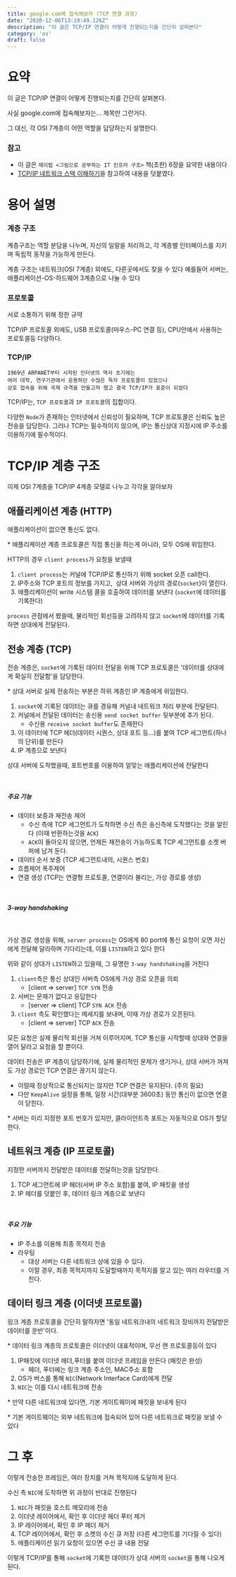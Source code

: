 ```yaml
---
title: google.com에 접속해보자 (TCP 연결 과정)
date: "2020-12-06T13:19:49.126Z"
description: "이 글은 TCP/IP 연결이 어떻게 진행되는지를 간단히 살펴본다"
category: 'os'
draft: false
---
```


# 요약

이 글은 TCP/IP 연결이 어떻게 진행되는지를 간단히 살펴본다.

사실 google.com에 접속해보자는... 제목만 그런거다.

그 대신, 각 OSI 7계층이 어떤 역할을 담당하는지 설명한다.

### 참고

- 이 글은 `제이펍 <그림으로 공부하는 IT 인프라 구조>` 책(초판) 6장을 요약한 내용이다
- [TCP/IP 네트워크 스택 이해하기](https://d2.naver.com/helloworld/47667)을 참고하여 내용을 덧붙였다.

# 용어 설명

### 계층 구조

계층구조는 역할 분담을 나누며, 자신의 일말을 처리하고, 각 계층별 인터페이스를 지키며 독립적 동작을 가능하게 만든다.

계층 구조는 네트워크(OSI 7계층) 외에도, 다른곳에서도 찾을 수 있다
예를들어 서버는, 애플리케이션-OS-하드웨어 3계층으로 나눌 수 있다

### 프로토콜

서로 소통하기 위해 정한 규약

TCP/IP 프로토콜 외에도, USB 프로토콜(마우스-PC 연결 등), CPU안에서 사용하는 프로토콜등 다양하다.

### TCP/IP

```
1969년 ARPANET부터 시작된 인터넷의 역사 초기에는 
여러 대학, 연구기관에서 운용하던 수많은 독자 프로토콜이 있었으나
상호 접속을 위해 국제 규격을 만들고자 했고 결국 TCP/IP가 표준이 되었다
```

TCP/IP는, `TCP 프로토콜`과 `IP 프로토콜`의 집합이다.

다양한 `Node`가 존재하는 인터넷에서 신뢰성이 필요하며, TCP 프로토콜은 신뢰도 높은 전송을 담당한다.
그러나 TCP는 필수적이지 않으며, IP는 통신상대 지정시에 IP 주소를 이용하기에 필수적이다.


# TCP/IP 계층 구조

이제 OSI 7계층을 TCP/IP 4계층 모델로 나누고 각각을 알아보자

## 애플리케이션 계층 (HTTP)

애플리케이션이 없으면 통신도 없다.

\* 애플리케이션 계층 프로토콜은 직접 통신을 하는게 아니라, 모두 OS에 위임한다.

HTTP의 경우 `client process`가 요청을 보낼때

1. `client process`는 커널에 TCP/IP로 통신하기 위해 socket 오픈 call한다.
2. IP주소와 TCP 포트의 정보를 가지고,  상대 서버와 가상의 경로(`socket`)이 열린다.
3. 애플리케이션이 write 시스템 콜을 호출하여 데이터를 보낸다 (`socket`에 데이터를 기록한다)

`process` 관점에서 봤을때, 물리적인 회선등을 고려하지 않고 `socket`에 데이터를 기록하면 상대에게 전달된다.

## 전송 계층 (TCP)

전송 계층은, `socket`에 기록된 데이터 전달을 위해 TCP 프로토콜은 
'데이터를 상대에게 확실히 전달함'을 담당한다.

\* 상대 서버로 실제 전송하는 부분은 하위 계층인 IP 계층에게 위임한다.

1. `socket`에 기록된 데이터는 큐를 경유해 커널내 네트워크 처리 부분에 전달된다.
2. 커널에서 전달된 데이터는 송신용 `send socket buffer` 뒷부분에 추가 된다.
   - 수신용 `receive socket buffer`도 존재한다
3. 이 데이터에 TCP 헤더(데이터 시퀀스, 상대 포트 등...)를 붙여 TCP 세그먼트(하나의 단위)를 만든다
4. IP 계층으로 보낸다

상대 서버에 도착했을때, 포트번호를 이용하여 알맞는 애플리케이션에 전달한다

<br>

##### 주요 기능

- 데이터 보증과 재전송 제어
  - 수신 측에 TCP 세그먼트가 도착하면 수신 측은 송신측에 도착했다는 것을 알린다 (이때 반환하는것을 `ACK`)
  - `ACK`이 돌아오지 않으면, 언제든 재전송이 가능하도록 TCP 세그먼트를 소켓 버퍼에 남겨 둔다.
- 데이터 순서 보증 (TCP 세그먼트내의, 시퀀스 번호)
- 흐름제어 폭주제어
- 연결 생성 (TCP는 연결형 프로토콜, 연결이라 불리는, 가상 경로를 생성)
  
<br>

##### 3-way handshaking

<br/>

가상 경로 생성을 위해, `server process`는 OS에게 80 port에 통신 요청이 오면 자신에게 전달해 달라하며 기다리는데, 이를 `LISTEN`하고 있다 한다

위와 같이 상대가 `LISTEN`하고 있을때, 그 유명한 `3-way handshaking`을 거친다

1. `client`측은 통신 상대인 서버측 OS에게 가상 경로 오픈을 의뢰
	- [client => server] `TCP SYN` 전송
2. 서버는 문제가 없다고 응답한다
	- [server => client] TCP `SYN ACK` 전송
3. `client` 측도 확인했다는 메세지를 보내며, 이때 가상 경로가 오픈된다.
	- [client => server] TCP `ACK` 전송

모든 요청은 실제 물리적 회선을 거쳐 이루어지며, TCP 통신을 시작할때 상대와 연결을 열어 달라고 요청을 할 뿐이다.

데이터 전송은 IP 계층이 담당하기에, 실제 물리적인 문제가 생기거나, 상대 서버가 꺼져도 가상 경로인 TCP 연결은 끊기지 않는다.

- 이럴때 정상적으로 통신되지는 않지만 TCP 연결은 유지된다. (주의 필요)
- 다만 `KeepAlive` 설정을 통해, 일정 시간(대부분 3600초) 동안 통신이 없으면 연결이 닫힌다.

\* 서버는 미리 지정한 포트 번호가 있지만, 클라이언트측 포트는 자동적으로 OS가 할당한다. 

## 네트워크 계층 (IP 프로토콜)

지정한 서버까지 전달받은 데이터를 전달하는것을 담당한다.

1. TCP 세그먼트에 IP 헤더(서버 IP 주소 포함)를 붙여, IP 패킷을 생성
2. IP 헤더를 덧붙인 후, 데이터 링크 계층으로 보낸다

<br>

##### 주요 기능

- IP 주소를 이용해 최종 목적지 전송
- 라우팅
  - 대상 서버는 다른 네트워크 상에 있을 수 있다.
  - 이럴 경우, 최종 목적지까지 도달할때까지 목적지를 알고 있는 여러 라우터를 거친다.

## 데이터 링크 계층 (이더넷 프로토콜)

링크 계층 프로토콜을 간단히 말하자면 '동일 네트워크내의 네트워크 장비까지 전달받은 데이터를 운반'이다.

\* 데이터 링크 계층의 프로토콜은 이더넷이 대표적이며, 무선 랜 프로토콜등이 있다

1. IP패킷에 이더넷 헤더,푸터를 붙여 이더넷 프레임을 만든다 (패킷은 완성)
   - 헤더, 푸터에는 링크 계층 주소인, MAC주소 포함
2. OS가 버스를 통해 `NIC`(Network Interface Card)에게 전달
3. `NIC`는 이를 다시 네트워크에 전송

\* 만약 다른 네트워크에 있다면, 기본 게이트웨이에 패킷을 보내게 된다

\* 기본 게이트웨이는 외부 네트워크에 접속되어 있어 다른 네트워크로 패킷을 보낼 수 있다

# 그 후

이렇게 전송한 프레임은, 여러 장치를 거쳐 목적지에 도달하게 된다.

수신 측 `NIC`에 도착하면 위 과정이 반대로 진행된다

1. `NIC`가 패킷을 호스트 메모리에 전송
2. 이더넷 레이어에서, 확인 후 이더넷 헤더 푸터 제거
3. IP 레이어에서, 확인 후 IP 헤더 제거
4. TCP 레이어에서, 확인 후 소켓의 수신 큐 저장 (다른 세그먼트를 기다릴 수 있다)
5. 애플리케이션 읽기 요청이 있으면 수신 큐 내용 전달

이렇게 TCP/IP를 통해 `socket`에 기록한 데이터가 상대 서버의 `socket`을 통해 나오게 된다.

